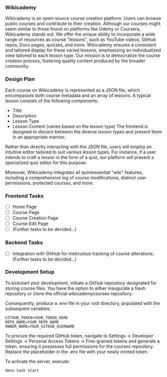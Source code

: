 ### Wikicademy
Wikicademy is an open-source course creation platform. Users can browse public courses and contribute to their creation. Although our courses might seem similar to those found on platforms like Udemy or Coursera, Wikicademy stands out. We offer the unique ability to incorporate a wide range of resources as course "lessons", such as YouTube videos, GitHub repos, Docs pages, quizzes, and more. Wikicademy ensures a consistent and tailored display for these varied lessons, emphasizing an individualized view tailored to each lesson type. Our mission is to democratize the course creation process, fostering quality content produced by the broader community.

### Design Plan
Each course on Wikicademy is represented as a JSON file, which encompasses both course metadata and an array of lessons. A typical lesson consists of the following components:

- Title
- Description
- Lesson Type
- Lesson Content (varies based on the lesson type)
The frontend is designed to discern between the diverse lesson types and present them in an appropriate manner.

Rather than directly interacting with the JSON file, users will employ an intuitive editor tailored to suit various lesson types. For instance, if a user intends to craft a lesson in the form of a quiz, our platform will present a specialized quiz editor for this purpose.

Moreover, Wikicademy integrates all quintessential "wiki" features, including a comprehensive log of course modifications, distinct user permissions, protected courses, and more.

### Frontend Tasks
 - [ ] Home Page
 - [ ] Course Page
 - [ ] Course Creation Page
 - [ ] Course Edit Page
 - [ ] (Further tasks to be decided...)

### Backend Tasks
 - [ ] Integration with GitHub for meticulous tracking of course alterations.
 (Further tasks to be decided...)

### Development Setup
To kickstart your development, initiate a GitHub repository designated for storing course files. You have the option to either inaugurate a fresh repository or clone the official wikicademycourses repository.

Consequently, produce a .env file in your root directory, populated with the subsequent variables:

```
GITHUB_TOKEN=YOUR_TOKEN_HERE
REPO_NAME=YOUR_REPO_NAME
OWNER_NAME=YOUR_GITHUB_USERNAME
```

To procure the required GitHub token, navigate to Settings -> Developer Settings -> Personal Access Tokens -> Fine-grained tokens and generate a token, ensuring it possesses full permissions for the courses repository. Replace the placeholder in the .env file with your newly minted token.

To activate the server, execute:

```
deno task start
```
